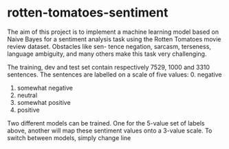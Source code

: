 # rotten-tomatoes-sentiment
The aim of this project is to implement a machine learning model based on Naive Bayes for a
sentiment analysis task using the Rotten Tomatoes movie review dataset. Obstacles like sen-
tence negation, sarcasm, terseness, language ambiguity, and many others make this task very
challenging.

The training, dev and test set contain respectively 7529, 1000 and 3310 sentences. The sentences
are labelled on a scale of five values:
  0. negative
  1. somewhat negative
  2. neutral
  3. somewhat positive
  4. positive

Two different models can be trained. One for the 5-value set of labels above, another will map these sentiment values onto a 3-value scale. To switch between models, simply change line
